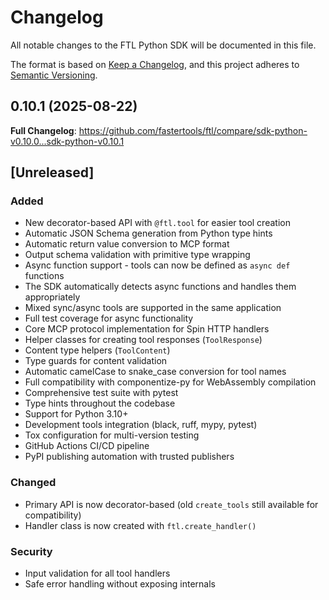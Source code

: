 # Changelog

All notable changes to the FTL Python SDK will be documented in this file.

The format is based on [Keep a Changelog](https://keepachangelog.com/en/1.0.0/),
and this project adheres to [Semantic Versioning](https://semver.org/spec/v2.0.0.html).

## 0.10.1 (2025-08-22)

**Full Changelog**: https://github.com/fastertools/ftl/compare/sdk-python-v0.10.0...sdk-python-v0.10.1

## [Unreleased]

### Added
- New decorator-based API with `@ftl.tool` for easier tool creation
- Automatic JSON Schema generation from Python type hints
- Automatic return value conversion to MCP format
- Output schema validation with primitive type wrapping
- Async function support - tools can now be defined as `async def` functions
- The SDK automatically detects async functions and handles them appropriately
- Mixed sync/async tools are supported in the same application
- Full test coverage for async functionality
- Core MCP protocol implementation for Spin HTTP handlers
- Helper classes for creating tool responses (`ToolResponse`)
- Content type helpers (`ToolContent`)
- Type guards for content validation
- Automatic camelCase to snake_case conversion for tool names
- Full compatibility with componentize-py for WebAssembly compilation
- Comprehensive test suite with pytest
- Type hints throughout the codebase
- Support for Python 3.10+
- Development tools integration (black, ruff, mypy, pytest)
- Tox configuration for multi-version testing
- GitHub Actions CI/CD pipeline
- PyPI publishing automation with trusted publishers

### Changed
- Primary API is now decorator-based (old `create_tools` still available for compatibility)
- Handler class is now created with `ftl.create_handler()`

### Security
- Input validation for all tool handlers
- Safe error handling without exposing internals
